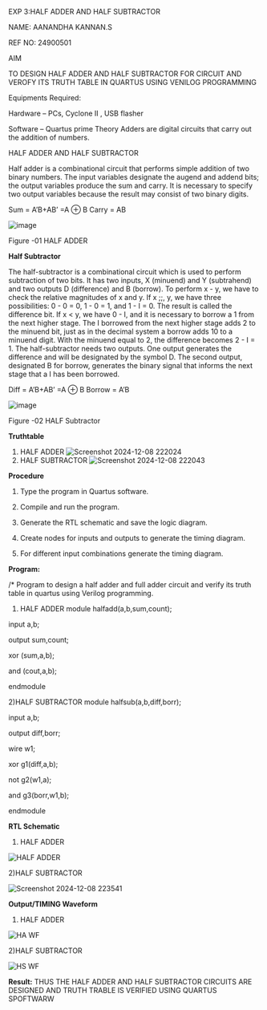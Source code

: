 EXP 3:HALF ADDER AND HALF SUBTRACTOR

NAME: AANANDHA KANNAN.S

REF NO: 24900501

AIM

TO DESIGN HALF ADDER AND HALF SUBTRACTOR FOR CIRCUIT AND VEROFY ITS TRUTH TABLE IN QUARTUS USING VENILOG PROGRAMMING

Equipments Required:

Hardware – PCs, Cyclone II , USB flasher 

Software – Quartus prime Theory Adders are digital circuits that carry out the addition of numbers.

HALF ADDER AND HALF SUBTRACTOR

Half adder is a combinational circuit that performs simple addition of two binary numbers. The input variables designate the augend and addend bits; the output variables produce the sum and carry. It is necessary to specify two output variables because the result may consist of two binary digits.

Sum = A’B+AB’ =A ⊕ B Carry = AB

![image](https://github.com/naavaneetha/HALF_ADDER_SUBTRACTOR/assets/154305477/bd4a0b2c-cdbc-4184-ab08-81578f121e1f)

Figure -01 HALF ADDER

**Half Subtractor**

The half-subtractor is a combinational circuit which is used to perform subtraction of two bits. It has two inputs, X (minuend) and Y (subtrahend) and two outputs D (difference) and B (borrow). To perform x - y, we have to check the relative magnitudes of x and y. If x ;;, y, we have three possibilities: 0 - 0 = 0, 1 - 0 = 1, and 1 - I = 0. The result is called the difference bit. If x < y, we have 0 - I, and it is necessary to borrow a 1 from the next higher stage. The I borrowed from the next higher stage adds 2 to the minuend bit, just as in the decimal system a borrow adds 10 to a minuend digit. With the minuend equal to 2, the difference becomes 2 - I = 1. The half-subtractor needs two outputs. One output generates the difference and will be designated by the symbol D. The second output, designated B for borrow, generates the binary signal that informs the next stage that a I has been borrowed. 

Diff = A’B+AB’ =A ⊕ B
Borrow = A’B

 ![image](https://github.com/naavaneetha/HALF_ADDER_SUBTRACTOR/assets/154305477/d76b099c-513f-4e7c-843a-e2fd028a531a)


 

Figure -02 HALF Subtractor

**Truthtable**
1) HALF ADDER
![Screenshot 2024-12-08 222024](https://github.com/user-attachments/assets/54a34128-1b1a-4086-ae4c-2662587b16d2)
2) HALF SUBTRACTOR
![Screenshot 2024-12-08 222043](https://github.com/user-attachments/assets/8171ffe1-5fa9-45e0-9494-be3109d1ee66)


**Procedure**

1.	Type the program in Quartus software.

2.	Compile and run the program.

3.	Generate the RTL schematic and save the logic diagram.

4.	Create nodes for inputs and outputs to generate the timing diagram.

5.	For different input combinations generate the timing diagram.



**Program:**

/* Program to design a half adder and full adder circuit and verify its truth table in quartus using Verilog programming.
 1) HALF ADDER
module halfadd(a,b,sum,count);

input a,b;

output sum,count;

xor (sum,a,b);

and (cout,a,b);

endmodule

2)HALF SUBTRACTOR
module halfsub(a,b,diff,borr);

input a,b;

output diff,borr;

wire w1;

xor g1(diff,a,b);

not g2(w1,a);

and g3(borr,w1,b);

endmodule 


 


**RTL Schematic**
1) HALF ADDER

![HALF ADDER](https://github.com/user-attachments/assets/643b02aa-501d-434b-af53-4e3893c384f8)

 2)HALF SUBTRACTOR
 
 ![Screenshot 2024-12-08 223541](https://github.com/user-attachments/assets/1ce4e924-721d-4197-8698-fa31fbc54486)



 

**Output/TIMING Waveform**
1) HALF ADDER

![HA WF](https://github.com/user-attachments/assets/464b025b-6d30-4531-84bd-695eeb28205b)



2)HALF SUBTRACTOR

![HS WF](https://github.com/user-attachments/assets/aeda0477-ad39-484c-9273-b25c6661a16a)



**Result:**
THUS THE HALF ADDER AND HALF SUBTRACTOR CIRCUITS ARE DESIGNED AND TRUTH TRABLE IS VERIFIED USING QUARTUS SPOFTWARW
